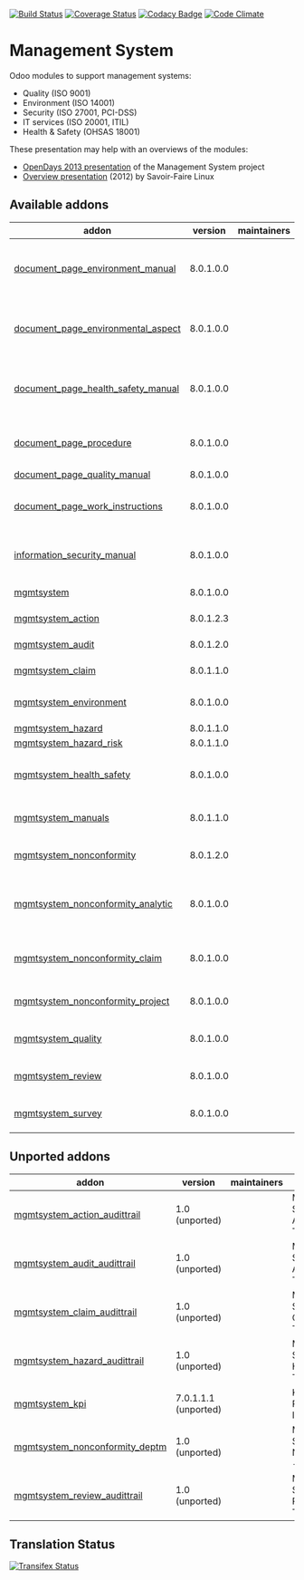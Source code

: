 [![Build Status](https://travis-ci.org/OCA/management-system.svg?branch=8.0)](https://travis-ci.org/OCA/management-system)
[![Coverage Status](https://coveralls.io/repos/OCA/management-system/badge.svg?branch=8.0)](https://coveralls.io/r/OCA/management-system?branch=8.0)
[![Codacy Badge](https://www.codacy.com/project/badge/88b8a3c69bda435581ea4b4f7850d7c2)](https://www.codacy.com/app/OCA/management-system)
[![Code Climate](https://codeclimate.com/github/OCA/management-system/badges/gpa.svg)](https://codeclimate.com/github/OCA/management-system)

# Management System

Odoo modules to support management systems:

* Quality (ISO 9001)
* Environment (ISO 14001)
* Security (ISO 27001, PCI-DSS)
* IT services (ISO 20001, ITIL)
* Health & Safety (OHSAS 18001)

These presentation may help with an overviews of the modules:

* [OpenDays 2013 presentation](http://www.slideshare.net/max3903/iso-anmanagement-systemswithopenerpena) of the Management System project
* [Overview presentation](http://www.slideshare.net/max3903/openerp-management-system-modules) (2012) by Savoir-Faire Linux

[//]: # (addons)

Available addons
----------------
addon | version | maintainers | summary
--- | --- | --- | ---
[document_page_environment_manual](document_page_environment_manual/) | 8.0.1.0.0 |  | Document Management - Wiki - Environment Manual
[document_page_environmental_aspect](document_page_environmental_aspect/) | 8.0.1.0.0 |  | Document Management - Wiki - Environmental Aspects
[document_page_health_safety_manual](document_page_health_safety_manual/) | 8.0.1.0.0 |  | Document Management - Wiki - Health and Safety Manual
[document_page_procedure](document_page_procedure/) | 8.0.1.0.0 |  | Document Management - Wiki - Procedures
[document_page_quality_manual](document_page_quality_manual/) | 8.0.1.0.0 |  | Quality Manual
[document_page_work_instructions](document_page_work_instructions/) | 8.0.1.0.0 |  | Document Management - Wiki - Work Instructions
[information_security_manual](information_security_manual/) | 8.0.1.0.0 |  | Information Security Management System Manual
[mgmtsystem](mgmtsystem/) | 8.0.1.0.0 |  | Management System
[mgmtsystem_action](mgmtsystem_action/) | 8.0.1.2.3 |  | Management System - Action
[mgmtsystem_audit](mgmtsystem_audit/) | 8.0.1.2.0 |  | Management System - Audit
[mgmtsystem_claim](mgmtsystem_claim/) | 8.0.1.1.0 |  | Management System - Claim
[mgmtsystem_environment](mgmtsystem_environment/) | 8.0.1.0.0 |  | Environment Management System
[mgmtsystem_hazard](mgmtsystem_hazard/) | 8.0.1.1.0 |  | Hazard
[mgmtsystem_hazard_risk](mgmtsystem_hazard_risk/) | 8.0.1.1.0 |  | Hazard Risk
[mgmtsystem_health_safety](mgmtsystem_health_safety/) | 8.0.1.0.0 |  | Health and Safety Management System
[mgmtsystem_manuals](mgmtsystem_manuals/) | 8.0.1.1.0 |  | Management System - Manual
[mgmtsystem_nonconformity](mgmtsystem_nonconformity/) | 8.0.1.2.0 |  | Management System - Nonconformity
[mgmtsystem_nonconformity_analytic](mgmtsystem_nonconformity_analytic/) | 8.0.1.0.0 |  | Management System Nonconformity - Analytic Account
[mgmtsystem_nonconformity_claim](mgmtsystem_nonconformity_claim/) | 8.0.1.0.0 |  | Management System - Claims and Nonconformities
[mgmtsystem_nonconformity_project](mgmtsystem_nonconformity_project/) | 8.0.1.0.0 |  | Management System - Project
[mgmtsystem_quality](mgmtsystem_quality/) | 8.0.1.0.0 |  | Quality Management System
[mgmtsystem_review](mgmtsystem_review/) | 8.0.1.0.0 |  | Management System - Review
[mgmtsystem_survey](mgmtsystem_survey/) | 8.0.1.0.0 |  | Management System - Survey


Unported addons
---------------
addon | version | maintainers | summary
--- | --- | --- | ---
[mgmtsystem_action_audittrail](mgmtsystem_action_audittrail/) | 1.0 (unported) |  | Management System - Actions Audit Trail tracking
[mgmtsystem_audit_audittrail](mgmtsystem_audit_audittrail/) | 1.0 (unported) |  | Management System - Audits Audit Trail tracking
[mgmtsystem_claim_audittrail](mgmtsystem_claim_audittrail/) | 1.0 (unported) |  | Management System - Claims Audit Trail tracking
[mgmtsystem_hazard_audittrail](mgmtsystem_hazard_audittrail/) | 1.0 (unported) |  | Management System - Hazards Audit Trail tracking
[mgmtsystem_kpi](mgmtsystem_kpi/) | 7.0.1.1.1 (unported) |  | Key Performance Indicator
[mgmtsystem_nonconformity_deptm](mgmtsystem_nonconformity_deptm/) | 1.0 (unported) |  | Management System Nonconformity - Department
[mgmtsystem_review_audittrail](mgmtsystem_review_audittrail/) | 1.0 (unported) |  | Management System - Reviews Audit Trail tracking

[//]: # (end addons)

Translation Status
------------------
[![Transifex Status](https://www.transifex.com/projects/p/OCA-management-system-8-0/chart/image_png)](https://www.transifex.com/projects/p/OCA-management-system-8-0)
